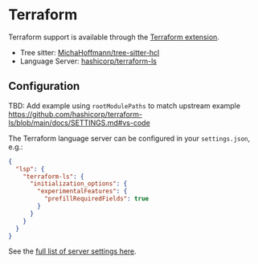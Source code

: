 # Terraform

Terraform support is available through the [Terraform extension](https://github.com/zed-industries/zed/tree/main/extensions/terraform).

- Tree sitter: [MichaHoffmann/tree-sitter-hcl](https://github.com/MichaHoffmann/tree-sitter-hcl)
- Language Server: [hashicorp/terraform-ls](https://github.com/hashicorp/terraform-ls)

## Configuration

TBD: Add example using `rootModulePaths` to match upstream example https://github.com/hashicorp/terraform-ls/blob/main/docs/SETTINGS.md#vs-code

The Terraform language server can be configured in your `settings.json`, e.g.:

```json
{
  "lsp": {
    "terraform-ls": {
      "initialization_options": {
        "experimentalFeatures": {
          "prefillRequiredFields": true
        }
      }
    }
  }
}
```

See the [full list of server settings here](https://github.com/hashicorp/terraform-ls/blob/main/docs/SETTINGS.md).
